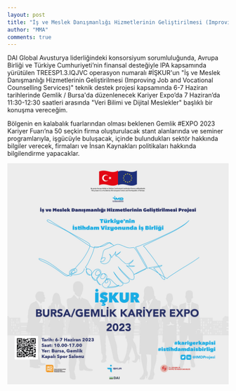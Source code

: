 ```yaml
---
layout: post
title: "İş ve Meslek Danışmanlığı Hizmetlerinin Geliştirilmesi (Improving Job and Vocational Counselling Services) teknik destek projesi"
author: "MMA"
comments: true
---
```


DAI Global Avusturya liderliğindeki konsorsiyum sorumluluğunda, Avrupa Birliği ve Türkiye Cumhuriyeti’nin finansal desteğiyle IPA kapsamında yürütülen TREESP1.3.IQJVC operasyon numaralı #İŞKUR'un "İş ve Meslek Danışmanlığı Hizmetlerinin Geliştirilmesi (Improving Job and Vocational Counselling Services)" teknik destek projesi kapsamında 6-7 Haziran tarihlerinde Gemlik / Bursa'da düzenlenecek Kariyer Expo’da 7 Haziran’da 11:30-12:30 saatleri arasında "Veri Bilimi ve Dijital Meslekler" başlıklı bir konuşma vereceğim.

Bölgenin en kalabalık fuarlarından olması beklenen Gemlik #EXPO 2023 Kariyer Fuarı’na 50 seçkin firma oluşturulacak stant alanlarında ve seminer programlarıyla, işgücüyle buluşacak, içinde bulundukları sektör hakkında bilgiler verecek, firmaları ve İnsan Kaynakları politikaları hakkında bilgilendirme yapacaklar.

![](https://github.com/mmuratarat/mmuratarat.github.io/blob/master/_posts/images/Fxn-2LwXsAEM0UH.jpeg?raw=true)
